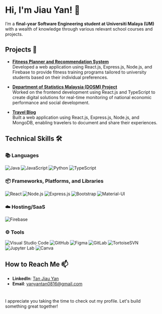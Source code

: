 # Hi, I'm Jiau Yan! 👋

I’m a **final-year Software Engineering student at Universiti Malaya (UM)** with a wealth of knowledge through various relevant school courses and projects. 

## Projects 🔭
- **[Fitness Planner and Recommendation System](#)**  
  Developed a web application using React.js, Express.js, Node.js, and Firebase to provide fitness training programs tailored to university students based on their individual preferences.
  
- **[Department of Statistics Malaysia (DOSM) Project](#)**  
  Worked on the frontend development using React.js and TypeScript to create digital solutions for real-time monitoring of national economic performance and social development.

- **[Travel Blog](#)**  
  Built a web application using React.js, Express.js, Node.js, and MongoDB, enabling travelers to document and share their experiences.

## Technical Skills 🛠

### 📚 Languages
![Java](https://img.shields.io/badge/Java-ED8B00?style=for-the-badge&logo=java&logoColor=white)
![JavaScript](https://img.shields.io/badge/JavaScript-F7DF1E?style=for-the-badge&logo=javascript&logoColor=black)
![Python](https://img.shields.io/badge/Python-3776AB?style=for-the-badge&logo=python&logoColor=white)
![TypeScript](https://img.shields.io/badge/TypeScript-3178C6?style=for-the-badge&logo=typescript&logoColor=white)

### 📦 Frameworks, Platforms, and Libraries
![React](https://img.shields.io/badge/React-61DAFB?style=for-the-badge&logo=react&logoColor=black)
![Node.js](https://img.shields.io/badge/Node.js-339933?style=for-the-badge&logo=nodedotjs&logoColor=white)
![Express.js](https://img.shields.io/badge/Express.js-000000?style=for-the-badge&logo=express&logoColor=white)
![Bootstrap](https://img.shields.io/badge/Bootstrap-563D7C?style=for-the-badge&logo=bootstrap&logoColor=white)
![Material-UI](https://img.shields.io/badge/Material%20UI-0081CB?style=for-the-badge&logo=mui&logoColor=white)

### ☁️ Hosting/SaaS
![Firebase](https://img.shields.io/badge/Firebase-FFCA28?style=for-the-badge&logo=firebase&logoColor=black)

### ⚙️ Tools
![Visual Studio Code](https://img.shields.io/badge/VS%20Code-0078d7?style=for-the-badge&logo=visual%20studio%20code&logoColor=white)
![GitHub](https://img.shields.io/badge/GitHub-181717?style=for-the-badge&logo=github&logoColor=white)
![Figma](https://img.shields.io/badge/Figma-F24E1E?style=for-the-badge&logo=figma&logoColor=white)
![GitLab](https://img.shields.io/badge/GitLab-FCA121?style=for-the-badge&logo=gitlab&logoColor=white)
![TortoiseSVN](https://img.shields.io/badge/TortoiseSVN-80B78B?style=for-the-badge&logo=tortoisesvn&logoColor=white)
![Jupyter Lab](https://img.shields.io/badge/Jupyter%20Lab-F37626?style=for-the-badge&logo=jupyter&logoColor=white)
![Canva](https://img.shields.io/badge/Canva-00C4CC?style=for-the-badge&logo=canva&logoColor=white)

## How to Reach Me 📫
- **LinkedIn**: [Tan Jiau Yan](https://www.linkedin.com/in/tanjiauyan/)
- **Email**: [yanyantan0816@gmail.com](mailto:yanyantan0816@gmail.com)

#

I appreciate you taking the time to check out my profile. Let's build something great together!
